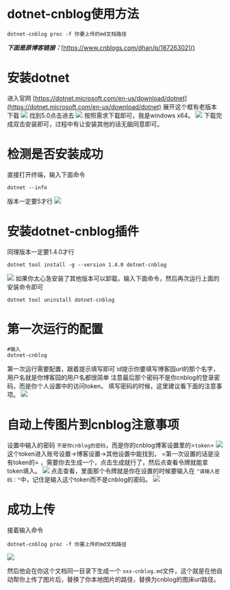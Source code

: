 # dotnet-cnblog使用方法

```shell
dotnet-cnblog proc -f 你要上传的md文档路径
```

***下面是原博客链接：***[https://www.cnblogs.com/dhan/p/18726302]()

# 安装dotnet

进入官网
[https://dotnet.microsoft.com/en-us/download/dotnet](https://dotnet.microsoft.com/en-us/download/dotnet)
展开这个框有老版本下载
![](https://img2023.cnblogs.com/blog/3392862/202502/3392862-20250220114808604-2095260839.png)
找到5.0点击进去
![](https://img2023.cnblogs.com/blog/3392862/202502/3392862-20250220114808182-1698400988.png)
按照需求下载即可，我是windows x64。
![](https://img2023.cnblogs.com/blog/3392862/202502/3392862-20250220114807719-823659922.png)
下载完成双击安装即可，过程中有让安装其他的话无脑同意即可。

# 检测是否安装成功

直接打开终端，输入下面命令

```shell
dotnet --info
```

版本一定要5才行
![](https://img2023.cnblogs.com/blog/3392862/202502/3392862-20250220114806621-1670213693.png)

# 安装dotnet-cnblog插件

同理版本一定要1.4.0才行

```shell
dotnet tool install -g --version 1.4.0 dotnet-cnblog
```

![](https://img2023.cnblogs.com/blog/3392862/202502/3392862-20250220114806224-448175495.png)
如果你太心急安装了其他版本可以卸载，输入下面命令，然后再次运行上面的安装命令即可

```shell
dotnet tool uninstall dotnet-cnblog
```

# 第一次运行的配置

```shell
#输入
dotnet-cnblog
```

第一次运行需要配置，跟着提示填写即可
id提示你要填写博客园url的那个名字，用户名就是你博客园的用户名都很简单
注意最后那个密码不是你cnblog的登录密码，而是你个人设置中的访问token。
填写密码的时候，这里建议看下面的注意事项。
![](https://img2023.cnblogs.com/blog/3392862/202502/3392862-20250220114805899-1166113463.png)

# 自动上传图片到cnblog注意事项

设置中输入的密码 `不是你cnblog的密码`，而是你的cnblog博客设置里的=`token`=
![](https://img2023.cnblogs.com/blog/3392862/202502/3392862-20250220114805543-1124349214.png)
这个token进入账号设置->博客设置->其他设置中能找到， =第一次设置的话是没有token的= ，需要你去生成一个，点击生成就行了，然后点查看令牌就能拿token填入。
![](https://img2023.cnblogs.com/blog/3392862/202502/3392862-20250220114804686-129504492.png)
点击查看，里面那个令牌就是你在设置的时候要输入在 `"请输入密 码："`中，记住是输入这个token而不是cnblog的密码。
![](https://img2023.cnblogs.com/blog/3392862/202502/3392862-20250220114804354-1556477003.png)

# 成功上传

接着输入命令

```shell
dotnet-cnblog proc -f 你要上传的md文档路径
```

![](https://img2023.cnblogs.com/blog/3392862/202502/3392862-20250220114803470-597175568.png)

然后他会在你这个文档同一目录下生成一个 `xxx-cnblog.md`文件，这个就是在他自动帮你上传了图片后，替换了你本地图片的路径，替换为cnblog的图床url路径。
